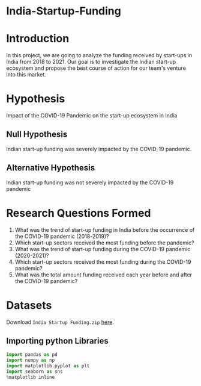 # India-Startup-Funding
# Introduction
In this project, we are going to analyze the funding received by start-ups in India from 2018 to 2021. Our goal is to investigate the Indian start-up ecosystem and propose the best course of action for our team's venture into this market.
# Hypothesis
Impact of the COVID-19 Pandemic on the start-up ecosystem in India
## Null Hypothesis
Indian start-up funding was severely impacted by the COVID-19 pandemic.

## Alternative Hypothesis
Indian start-up funding was not severely impacted by the COVID-19 pandemic

# Research Questions Formed
1. What was the trend of start-up funding in India before the occurrence of the COVID-19 pandemic (2018-2019)?
1. Which start-up sectors received the most funding before the pandemic?
1. What was the trend of start-up funding during the COVID-19 pandemic (2020-2021)?
1. Which start-up sectors received the most funding during the COVID-19 pandemic?
1. What was the total amount funding received each year before and after the COVID-19 pandemic?

# Datasets
Download `India Startup Funding.zip` [here](https://github.com/CalyGit/India-Startups-Funding/raw/main/Datasets/India%20Startup%20Funding.zip).
## Importing python Libraries
```python
import pandas as pd
import numpy as np
import matplotlib.pyplot as plt
import seaborn as sns
%matplotlib inline
```
